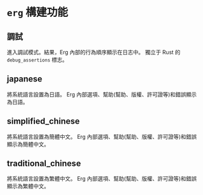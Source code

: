 # `erg` 構建功能

## 調試

進入調試模式。結果，Erg 內部的行為順序顯示在日志中。
獨立于 Rust 的 `debug_assertions` 標志。

## japanese

將系統語言設置為日語。
Erg 內部選項、幫助(幫助、版權、許可證等)和錯誤顯示為日語。

## simplified_chinese

將系統語言設置為簡體中文。
Erg 內部選項、幫助(幫助、版權、許可證等)和錯誤顯示為簡體中文。

## traditional_chinese

將系統語言設置為繁體中文。
Erg 內部選項、幫助(幫助、版權、許可證等)和錯誤顯示為繁體中文。